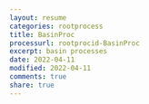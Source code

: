 ```yaml
---
layout: resume
categories: rootprocess
title: BasinProc
processurl: rootprocid-BasinProc
excerpt: basin processes
date: 2022-04-11
modified: 2022-04-11
comments: true
share: true
---
```


